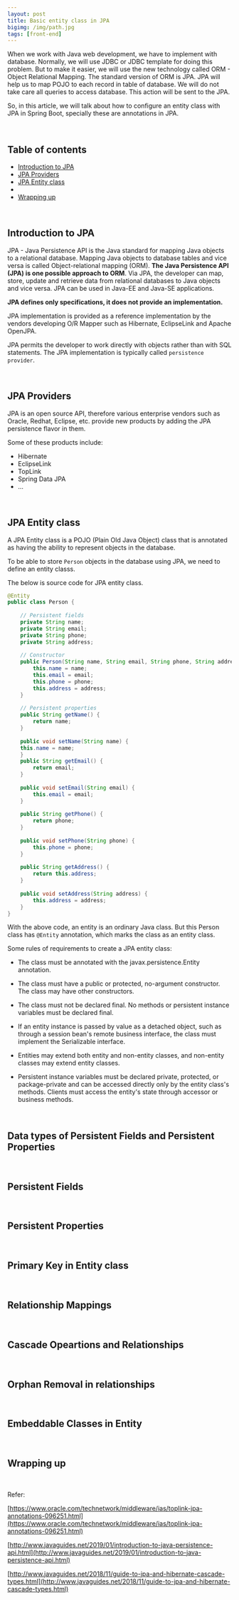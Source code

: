```yaml
---
layout: post
title: Basic entity class in JPA
bigimg: /img/path.jpg
tags: [front-end]
---
```


When we work with Java web development, we have to implement with database. Normally, we will use JDBC or JDBC template for doing this problem. But to make it easier, we will use the new technology called ORM - Object Relational Mapping. The standard version of ORM is JPA. JPA will help us to map POJO to each record in table of database. We will do not take care all queries to access database. This action will be sent to the JPA.

So, in this article, we will talk about how to configure an entity class with JPA in Spring Boot, specially these are annotations in JPA. 

<br>

## Table of contents
- [Introduction to JPA](#introduction-to-jpa)
- [JPA Providers](#jpa-providers)
- [JPA Entity class](#jpa-entity-class)
- []()
- [Wrapping up](#wrapping-up)


<br>

## Introduction to JPA
JPA - Java Persistence API is the Java standard for mapping Java objects to a relational database. Mapping Java objects to database tables and vice versa is called Object-relational mapping (ORM). **The Java Persistence API (JPA) is one possible approach to ORM**. Via JPA, the developer can map, store, update and retrieve data from relational databases to Java objects and vice versa. JPA can be used in Java-EE and Java-SE applications.

**JPA defines only specifications, it does not provide an implementation.**

JPA implementation is provided as a reference implementation by the vendors developing O/R Mapper such as Hibernate, EclipseLink and Apache OpenJPA.

JPA permits the developer to work directly with objects rather than with SQL statements. The JPA implementation is typically called ```persistence provider```.

<br>

## JPA Providers
JPA is an open source API, therefore various enterprise vendors such as Oracle, Redhat, Eclipse, etc. provide new products by adding the JPA persistence flavor in them. 

Some of these products include: 
- Hibernate
- EclipseLink
- TopLink 
- Spring Data JPA
- ...

<br>

## JPA Entity class
A JPA Entity class is a POJO (Plain Old Java Object) class that is annotated as having the ability to represent objects in the database. 

To be able to store ```Person``` objects in the database using JPA, we need to define an entity classs. 

The below is source code for JPA entity class.

```java
@Entity
public class Person {    
    
    // Persistent fields
    private String name;        
    private String email;        
    private String phone;        
    private String address;      
    
    // Constructor       
    public Person(String name, String email, String phone, String address) {        
        this.name = name;
        this.email = email;
        this.phone = phone;
        this.address = address;
    }
    
    // Persistent properties        
    public String getName() {
        return name;
    } 
    
    public void setName(String name) {
    this.name = name;
    } 
    public String getEmail() {
        return email;
    } 
    
    public void setEmail(String email) {
        this.email = email;
    } 
    
    public String getPhone() {
        return phone;
    } 
    
    public void setPhone(String phone) {
        this.phone = phone;
    }
    
    public String getAddress() {
        return this.address;
    }
    
    public void setAddress(String address) {
        this.address = address;
    }
}
```

With the above code, an entity is an ordinary Java class. But this Person class has ```@Entity``` annotation, which marks the class as an entity class.

Some rules of requirements to create a JPA entity class:
- The class must be annotated with the javax.persistence.Entity annotation.

- The class must have a public or protected, no-argument constructor. The class may have other constructors.

- The class must not be declared final. No methods or persistent instance variables must be declared final.

- If an entity instance is passed by value as a detached object, such as through a session bean's remote business interface, the class must implement the Serializable interface.

- Entities may extend both entity and non-entity classes, and non-entity classes may extend entity classes.

- Persistent instance variables must be declared private, protected, or package-private and can be accessed directly only by the entity class's methods. Clients must access the entity's state through accessor or business methods.

<br>

## Data types of Persistent Fields and Persistent Properties




<br>

## Persistent Fields



<br>

## Persistent Properties



<br>

## Primary Key in Entity class



<br>

## Relationship Mappings






<br>

## Cascade Opeartions and Relationships




<br>

## Orphan Removal in relationships




<br>

## Embeddable Classes in Entity



<br>

## Wrapping up




<br>


Refer:

[https://www.oracle.com/technetwork/middleware/ias/toplink-jpa-annotations-096251.html](https://www.oracle.com/technetwork/middleware/ias/toplink-jpa-annotations-096251.html)

[http://www.javaguides.net/2019/01/introduction-to-java-persistence-api.html](http://www.javaguides.net/2019/01/introduction-to-java-persistence-api.html)

[http://www.javaguides.net/2018/11/guide-to-jpa-and-hibernate-cascade-types.html](http://www.javaguides.net/2018/11/guide-to-jpa-and-hibernate-cascade-types.html)